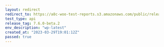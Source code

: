 ```yaml
---
layout: redirect
redirect_to: https://a8c-woo-test-reports.s3.amazonaws.com/public/release/7.6.0-beta.2/wp-latest/api/index.html
test_type: api
release_tag: 7.6.0-beta.2
env_description: "wp-latest"
created_at: "2023-03-29T19:01:12Z"
passed: true
---
```

